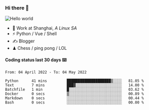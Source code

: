 ### Hi there 👋


<img src="https://github-readme-stats.vercel.app/api?username=XuHandsome&show_icons=true&theme=merko" alt="Hello world">

<br/>

- 🍻  Work at Shanghai, _A Linux SA_
- ⚡  Python / Vue / Shell
- ✍️  Blogger
- ♟  Chess / ping pong / LOL

#### Coding status last 30 days ⌨️

<!--START_SECTION:waka-->

```text
From: 04 April 2022 - To: 04 May 2022

Python      41 mins         ████████████████████▒░░░░   81.05 %
Text        7 mins          ███▓░░░░░░░░░░░░░░░░░░░░░   14.00 %
Batchfile   1 min           █░░░░░░░░░░░░░░░░░░░░░░░░   03.62 %
Docker      0 secs          ▒░░░░░░░░░░░░░░░░░░░░░░░░   00.89 %
Markdown    0 secs          ░░░░░░░░░░░░░░░░░░░░░░░░░   00.44 %
Bash        0 secs          ░░░░░░░░░░░░░░░░░░░░░░░░░   00.00 %
```

<!--END_SECTION:waka-->
